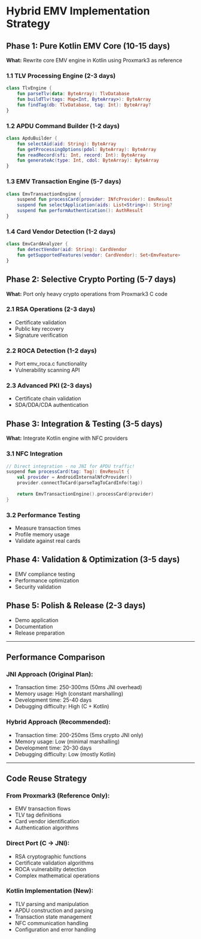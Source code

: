 # Hybrid EMV Implementation Strategy

## Phase 1: Pure Kotlin EMV Core (10-15 days)
**What:** Rewrite core EMV engine in Kotlin using Proxmark3 as reference

### 1.1 TLV Processing Engine (2-3 days)
```kotlin
class TlvEngine {
    fun parseTlv(data: ByteArray): TlvDatabase
    fun buildTlv(tags: Map<Int, ByteArray>): ByteArray  
    fun findTag(db: TlvDatabase, tag: Int): ByteArray?
}
```

### 1.2 APDU Command Builder (1-2 days)
```kotlin
class ApduBuilder {
    fun selectAid(aid: String): ByteArray
    fun getProcessingOptions(pdol: ByteArray): ByteArray
    fun readRecord(sfi: Int, record: Int): ByteArray
    fun generateAc(type: Int, cdol: ByteArray): ByteArray
}
```

### 1.3 EMV Transaction Engine (5-7 days)
```kotlin
class EmvTransactionEngine {
    suspend fun processCard(provider: INfcProvider): EmvResult
    suspend fun selectApplication(aids: List<String>): String?
    suspend fun performAuthentication(): AuthResult  
}
```

### 1.4 Card Vendor Detection (1-2 days)
```kotlin
class EmvCardAnalyzer {
    fun detectVendor(aid: String): CardVendor
    fun getSupportedFeatures(vendor: CardVendor): Set<EmvFeature>
}
```

## Phase 2: Selective Crypto Porting (5-7 days) 
**What:** Port only heavy crypto operations from Proxmark3 C code

### 2.1 RSA Operations (2-3 days)
- Certificate validation
- Public key recovery  
- Signature verification

### 2.2 ROCA Detection (1-2 days)  
- Port emv_roca.c functionality
- Vulnerability scanning API

### 2.3 Advanced PKI (2-3 days)
- Certificate chain validation
- SDA/DDA/CDA authentication

## Phase 3: Integration & Testing (3-5 days)
**What:** Integrate Kotlin engine with NFC providers

### 3.1 NFC Integration
```kotlin
// Direct integration - no JNI for APDU traffic!
suspend fun processCard(tag: Tag): EmvResult {
    val provider = AndroidInternalNfcProvider()
    provider.connectToCard(parseTagToCardInfo(tag))
    
    return EmvTransactionEngine().processCard(provider)
}
```

### 3.2 Performance Testing
- Measure transaction times
- Profile memory usage  
- Validate against real cards

## Phase 4: Validation & Optimization (3-5 days)
- EMV compliance testing
- Performance optimization
- Security validation

## Phase 5: Polish & Release (2-3 days)  
- Demo application
- Documentation
- Release preparation

---

## Performance Comparison

### JNI Approach (Original Plan):
- Transaction time: 250-300ms (50ms JNI overhead)
- Memory usage: High (constant marshalling)
- Development time: 25-40 days
- Debugging difficulty: High (C + Kotlin)

### Hybrid Approach (Recommended):
- Transaction time: 200-250ms (5ms crypto JNI only)  
- Memory usage: Low (minimal marshalling)
- Development time: 20-30 days
- Debugging difficulty: Low (mostly Kotlin)

---

## Code Reuse Strategy

### From Proxmark3 (Reference Only):
- EMV transaction flows
- TLV tag definitions  
- Card vendor identification
- Authentication algorithms

### Direct Port (C → JNI):
- RSA cryptographic functions
- Certificate validation algorithms
- ROCA vulnerability detection
- Complex mathematical operations

### Kotlin Implementation (New):
- TLV parsing and manipulation
- APDU construction and parsing
- Transaction state management
- NFC communication handling
- Configuration and error handling
